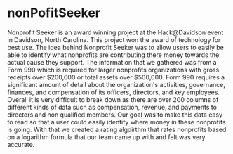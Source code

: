 # nonPofitSeeker
Nonprofit Seeker is an award winning project at the Hack@Davidson event in Davidson, North Carolina. This project won the award of technology for best use. The idea behind Nonprofit Seeker was to allow users to easily be able to identify what nonprofits are contributing there money towards the actual cause they support. The information that we gathered was from a Form 990 which is required for larger nonprofits organizations with gross receipts over $200,000 or total assets over $500,000. Form 990 requires a significant amount of detail about the organization's activities, governance, finances, and compensation of its officers, directors, and key employees. Overall it is very difficult to break down as there are over 200 columns of different kinds of data such as compensation, revenue, and payments to directors and non qualified members. Our goal was to make this data easy to read so that a user could easily identify where money in these nonprofits is going. With that we created a rating algoirthm that rates nonprofits based on a logarithm formula that our team came up with and felt was very accurate. 

